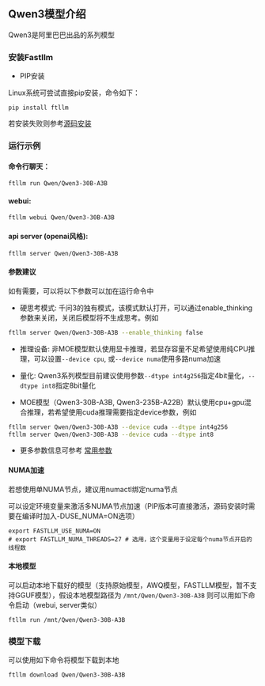 ## Qwen3模型介绍

Qwen3是阿里巴巴出品的系列模型

### 安装Fastllm

- PIP安装

Linux系统可尝试直接pip安装，命令如下：
```
pip install ftllm
```
若安装失败则参考[源码安装](../README.md#安装)

### 运行示例

#### 命令行聊天：

```
ftllm run Qwen/Qwen3-30B-A3B
```

#### webui:

```
ftllm webui Qwen/Qwen3-30B-A3B
```

#### api server (openai风格):

```
ftllm server Qwen/Qwen3-30B-A3B
```

#### 参数建议

如有需要，可以将以下参数可以加在运行命令中

- 硬思考模式: 千问3的独有模式，该模式默认打开，可以通过enable_thinking参数来关闭，关闭后模型将不生成思考。例如

```bash
ftllm server Qwen/Qwen3-30B-A3B --enable_thinking false
```

- 推理设备: 非MOE模型默认使用显卡推理，若显存容量不足希望使用纯CPU推理，可以设置`--device cpu`, 或`--device numa`使用多路numa加速
- 量化: Qwen3系列模型目前建议使用参数`--dtype int4g256`指定4bit量化，`--dtype int8`指定8bit量化


- MOE模型（Qwen3-30B-A3B, Qwen3-235B-A22B）默认使用cpu+gpu混合推理，若希望使用cuda推理需要指定device参数，例如
``` bash
ftllm server Qwen/Qwen3-30B-A3B --device cuda --dtype int4g256
ftllm server Qwen/Qwen3-30B-A3B --device cuda --dtype int8
```

- 更多参数信息可参考 [常用参数](../README.md#常用参数)

#### NUMA加速

若想使用单NUMA节点，建议用numactl绑定numa节点

可以设定环境变量来激活多NUMA节点加速（PIP版本可直接激活，源码安装时需要在编译时加入-DUSE_NUMA=ON选项）

```
export FASTLLM_USE_NUMA=ON
# export FASTLLM_NUMA_THREADS=27 # 选用，这个变量用于设定每个numa节点开启的线程数
```

#### 本地模型

可以启动本地下载好的模型（支持原始模型，AWQ模型，FASTLLM模型，暂不支持GGUF模型），假设本地模型路径为 `/mnt/Qwen/Qwen3-30B-A3B`
则可以用如下命令启动（webui, server类似）

```
ftllm run /mnt/Qwen/Qwen3-30B-A3B
```

### 模型下载

可以使用如下命令将模型下载到本地

```
ftllm download Qwen/Qwen3-30B-A3B
```
